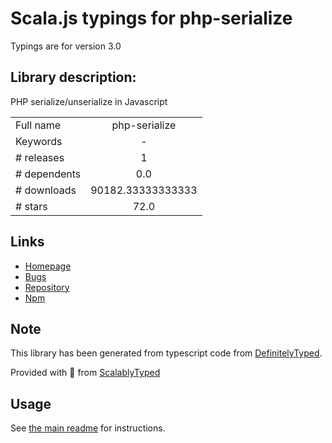 
# Scala.js typings for php-serialize

Typings are for version 3.0

## Library description:
PHP serialize/unserialize in Javascript

|                    |                 |
| ------------------ | :-------------: |
| Full name          | php-serialize |
| Keywords           | - |
| # releases         | 1 |
| # dependents       | 0.0 |
| # downloads        | 90182.33333333333 |
| # stars            | 72.0 |

## Links
- [Homepage](https://github.com/steelbrain/php-serialize#readme)
- [Bugs](https://github.com/steelbrain/php-serialize/issues)
- [Repository](https://github.com/steelbrain/php-serialize)
- [Npm](https://www.npmjs.com/package/php-serialize)
    


## Note
This library has been generated from typescript code from [DefinitelyTyped](https://definitelytyped.org).

Provided with :purple_heart: from [ScalablyTyped](https://github.com/oyvindberg/ScalablyTyped)

## Usage
See [the main readme](../../readme.md) for instructions.


